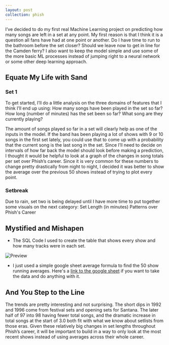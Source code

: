 ```yaml
---
layout: post
collection: phish
---
```


I’ve decided to do my first real Machine Learning project on predicting how many songs are left in a set at any point.  My first reason is that I think it is a question all fans have had at one point or another.  Do I have time to run to the bathroom before the set closer?  Should we leave now to get in line for the Camden ferry?  I also want to keep the model simple and use some of the more basic ML processes instead of jumping right to a neural network or some other deep learning approach.  

## Equate My Life with Sand
### Set 1
To get started, I’ll do a little analysis on the three domains of features that I think I’ll end up using: How many songs have been played in the set so far? How long (number of minutes) has the set been so far? What song are they currently playing?

The amount of songs played so far in a set will clearly help as one of the inputs in the model.  If the band has been playing a lot of shows with 9 or 10  songs in the first set lately, you could use that to come up with a probability that the current song is the last song in the set.  Since I’ll need to decide on intervals of how far back the model should look before making a prediction, I thought it would be helpful to look at a graph of the changes in song totals per set over Phish’s career.  Since it is very common for these numbers to change pretty drastically from night to night, I decided it was better to show the average over the previous 50 shows instead of trying to plot every point.

### Setbreak
Due to rain, set two is being delayed until I have more time to put together some visuals on the next category: Set Length (in minutes) Patterns over Phish's Career

## Mystified and Mishapen
* The SQL Code I used to create the table that shows every show and how many tracks were in each set.  

![Preview](/photos/tracks_per_set_sql.jpg)
* I just used a simple google sheet average formula to find the 50 show running averages.  Here's a [link to the google sheet](https://docs.google.com/spreadsheets/d/1E5QwLMEQeDXTVy-MSfgSFrPVEqgwi9XmTdLVKAaOptg/edit?usp=sharing) if you want to take the data and do anything with it.

## And You Step to the Line
<div class="flourish-embed" data-src="story/328860" data-url="https://flo.uri.sh/story/328860/embed"><script src="https://public.flourish.studio/resources/embed.js"></script></div>

The trends are pretty interesting and not surprising.  The short dips in 1992 and 1996 come from festival sets and opening sets for Santana.  The later half of 97 into 98 having fewer total songs, and the dramatic increase in total songs at the start of 3.0 both fit with what we know about setlists from those eras.  Given these relatively big changes in set lengths throughout Phish’s career, it will be important to build in a way to only look at the most recent shows instead of using averages across their whole career.
